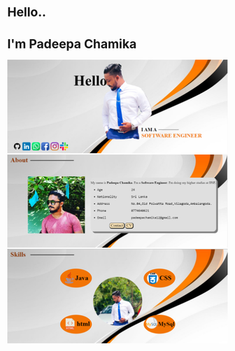 <html>
<head></head>
<body>
<main>
<h1>Hello..</h1>
<h1>I'm <b>Padeepa Chamika</b></h1>
<div><img src="assets/m_01.png"></div>
<div><img src="assets/m_02.png"></div>
<div><img src="assets/m_03.png"></div>
</main>
</body>
</html>
